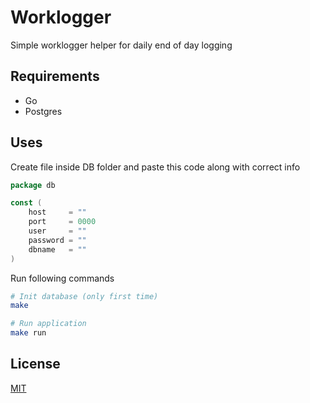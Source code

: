# Worklogger

Simple worklogger helper for daily end of day logging

## Requirements

- Go
- Postgres

## Uses

Create file inside DB folder and paste this code along with correct info

```go
package db

const (
    host     = ""
    port     = 0000
    user     = ""
    password = ""
    dbname   = ""
)
```

Run following commands

```sh
# Init database (only first time)
make

# Run application
make run
```

## License

[MIT](License)
